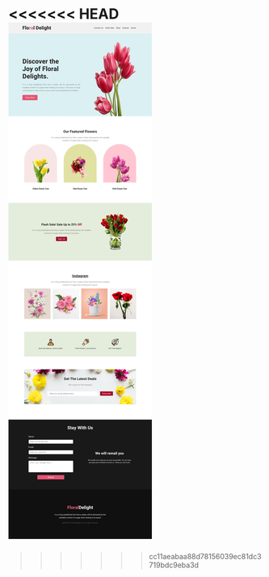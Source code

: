 <<<<<<< HEAD
![Project Image](./floral-delights.jpg)
=======

>>>>>>> cc11aeabaa88d78156039ec81dc3719bdc9eba3d
